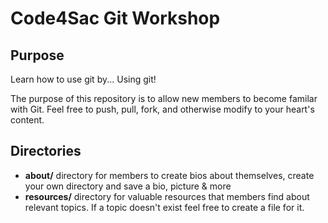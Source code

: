 Code4Sac Git Workshop
================

Purpose
----------------
Learn how to use git by... Using git!

The purpose of this repository is to allow new members to become familar with Git. Feel free to push, pull, fork, and otherwise modify to your heart's content. 

Directories
----------------
- **about/** directory for members to create bios about themselves, create your own directory and save a bio, picture & more
- **resources/** directory for valuable resources that members find about relevant topics. If a topic doesn't exist feel free to create a file for it. 

